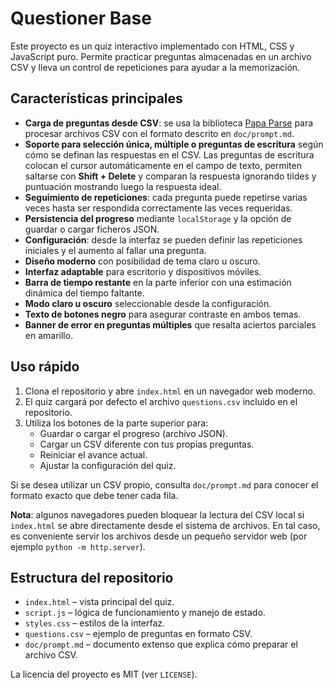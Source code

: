 # Questioner Base

Este proyecto es un quiz interactivo implementado con HTML, CSS y JavaScript puro. Permite practicar preguntas almacenadas en un archivo CSV y lleva un control de repeticiones para ayudar a la memorización.

## Características principales

- **Carga de preguntas desde CSV**: se usa la biblioteca [Papa Parse](https://www.papaparse.com/) para procesar archivos CSV con el formato descrito en `doc/prompt.md`.
- **Soporte para selección única, múltiple o preguntas de escritura** según cómo se definan las respuestas en el CSV. Las preguntas de escritura colocan el cursor automáticamente en el campo de texto, permiten saltarse con **Shift + Delete** y comparan la respuesta ignorando tildes y puntuación mostrando luego la respuesta ideal.
- **Seguimiento de repeticiones**: cada pregunta puede repetirse varias veces hasta ser respondida correctamente las veces requeridas.
- **Persistencia del progreso** mediante `localStorage` y la opción de guardar o cargar ficheros JSON.
- **Configuración**: desde la interfaz se pueden definir las repeticiones iniciales y el aumento al fallar una pregunta.
- **Diseño moderno** con posibilidad de tema claro u oscuro.
- **Interfaz adaptable** para escritorio y dispositivos móviles.
- **Barra de tiempo restante** en la parte inferior con una estimación dinámica del tiempo faltante.
- **Modo claro u oscuro** seleccionable desde la configuración.
- **Texto de botones negro** para asegurar contraste en ambos temas.
- **Banner de error en preguntas múltiples** que resalta aciertos parciales en amarillo.

## Uso rápido

1. Clona el repositorio y abre `index.html` en un navegador web moderno.
2. El quiz cargará por defecto el archivo `questions.csv` incluido en el repositorio.
3. Utiliza los botones de la parte superior para:
   - Guardar o cargar el progreso (archivo JSON).
   - Cargar un CSV diferente con tus propias preguntas.
   - Reiniciar el avance actual.
   - Ajustar la configuración del quiz.

Si se desea utilizar un CSV propio, consulta `doc/prompt.md` para conocer el formato exacto que debe tener cada fila.

**Nota**: algunos navegadores pueden bloquear la lectura del CSV local si `index.html` se abre directamente desde el sistema de archivos. En tal caso, es conveniente servir los archivos desde un pequeño servidor web (por ejemplo `python -m http.server`).

## Estructura del repositorio

- `index.html` – vista principal del quiz.
- `script.js` – lógica de funcionamiento y manejo de estado.
- `styles.css` – estilos de la interfaz.
- `questions.csv` – ejemplo de preguntas en formato CSV.
- `doc/prompt.md` – documento extenso que explica cómo preparar el archivo CSV.

La licencia del proyecto es MIT (ver `LICENSE`).

